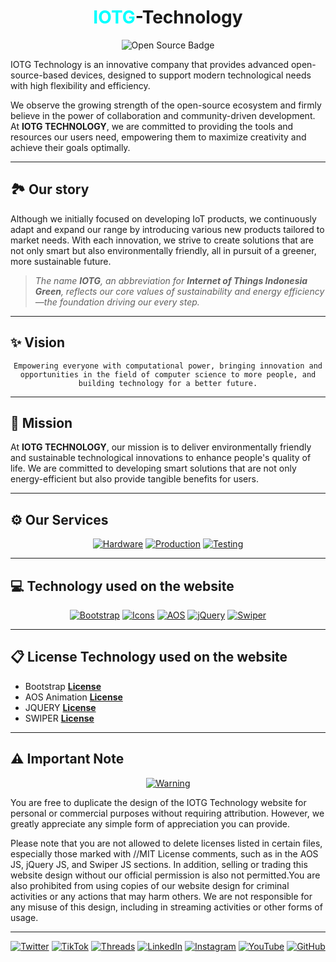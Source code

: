 <h1 align="center"><span style="color: aqua">IOTG</span>-Technology</h1>

<p align="center">
  <img src="https://img.shields.io/badge/Open%20Source-Always-aqua?style=for-the-badge&logoColor=black" alt="Open Source Badge"/>
</p>

IOTG Technology is an innovative company that provides advanced open-source-based devices, designed to support modern technological needs with high flexibility and efficiency.

We observe the growing strength of the open-source ecosystem and firmly believe in the power of collaboration and community-driven development. At **IOTG TECHNOLOGY**, we are committed to providing the tools and resources our users need, empowering them to maximize creativity and achieve their goals optimally.

---
## 🏞️ Our story
Although we initially focused on developing IoT products, we continuously adapt and expand our range by introducing various new products tailored to market needs. With each innovation, we strive to create solutions that are not only smart but also environmentally friendly, all in pursuit of a greener, more sustainable future.

> *The name **IOTG**, an abbreviation for **Internet of Things Indonesia Green**, reflects our core values of sustainability and energy efficiency—the foundation driving our every step.*

---
## ✨ Vision
<div align="center">
  
`Empowering everyone with computational power, bringing innovation and opportunities in the field of computer science to more people, and building technology for a better future.`

</div>

---
## 🎯 Mission
At **IOTG TECHNOLOGY**, our mission is to deliver environmentally friendly and sustainable technological innovations to enhance people's quality of life. We are committed to developing smart solutions that are not only energy-efficient but also provide tangible benefits for users.

---
## ⚙️ Our Services
<div align="center">

[![Hardware](https://img.shields.io/badge/HARDWARE-CUSTOMIZATION-aqua?style=for-the-badge&logoColor=black)](#-)
[![Production](https://img.shields.io/badge/ASSIGNED-PRODUCTION-black?style=for-the-badge&logoColor=aqua)](#-)
[![Testing](https://img.shields.io/badge/TESTING-CERTIFICATION-aqua?style=for-the-badge&logoColor=black)](#-)

</div>

---
## 💻 Technology used on the website
<div align="center">

[![Bootstrap](https://img.shields.io/badge/Bootstrap-CSS-aqua?style=flat-square&logo=bootstrap&logoColor=black)](https://getbootstrap.com/)
[![Icons](https://img.shields.io/badge/Bootstrap-Icons-black?style=flat-square&logo=bootstrap&logoColor=aqua)](https://icons.getbootstrap.com/)
[![AOS](https://img.shields.io/badge/Animation-AOS-aqua?style=flat-square&logoColor=black)](https://michalsnik.github.io/aos/)
[![jQuery](https://img.shields.io/badge/jQuery-black?style=flat-square&logo=jquery&logoColor=aqua)](https://jquery.com/)
[![Swiper](https://img.shields.io/badge/Swiper-aqua?style=flat-square&logo=swiper&logoColor=black)](https://swiperjs.com/)

</div>

---
## 📋 License Technology used on the website
- Bootstrap **[License](https://getbootstrap.com/docs/4.0/about/license/)**
- AOS Animation **[License](https://github.com/michalsnik/aos/blob/next/LICENSE)**
- JQUERY **[License](https://jquery.com/license/)**
- SWIPER **[License](https://github.com/nolimits4web/swiper/blob/master/LICENSE)**

---
## ⚠️ Important Note
<div align="center">

[![Warning](https://img.shields.io/badge/⚠️-Important_Notice-black?style=for-the-badge&logoColor=aqua)](#-)

</div>

You are free to duplicate the design of the IOTG Technology website for personal or commercial purposes without requiring attribution. However, we greatly appreciate any simple form of appreciation you can provide.

Please note that you are not allowed to delete licenses listed in certain files, especially those marked with //MIT License comments, such as in the AOS JS, jQuery JS, and Swiper JS sections. In addition, selling or trading this website design without our official permission is also not permitted.You are also prohibited from using copies of our website design for criminal activities or any actions that may harm others. We are not responsible for any misuse of this design, including in streaming activities or other forms of usage.

---
<div align="center">
  
[![Twitter](https://img.shields.io/badge/Twitter-aqua?style=for-the-badge&logo=twitter&logoColor=black)](https://x.com/IOTGTechnology)
[![TikTok](https://img.shields.io/badge/TikTok-black?style=for-the-badge&logo=tiktok&logoColor=aqua)](https://tiktok.com/@yourusername)
[![Threads](https://img.shields.io/badge/Threads-aqua?style=for-the-badge&logo=threads&logoColor=black)](https://threads.net/@yourusername)
[![LinkedIn](https://img.shields.io/badge/LinkedIn-black?style=for-the-badge&logo=linkedin&logoColor=aqua)](https://linkedin.com/in/yourusername)
[![Instagram](https://img.shields.io/badge/Instagram-aqua?style=for-the-badge&logo=instagram&logoColor=black)](https://instagram.com/yourusername)
[![YouTube](https://img.shields.io/badge/YouTube-black?style=for-the-badge&logo=youtube&logoColor=aqua)](https://youtube.com/yourusername)
[![GitHub](https://img.shields.io/badge/GitHub-aqua?style=for-the-badge&logo=github&logoColor=black)](https://github.com/IOTGTechnology)

</div>

